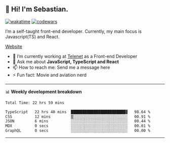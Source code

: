 ## 👋 Hi! I'm Sebastian.

[![wakatime](https://wakatime.com/badge/user/df0036c6-328a-4a39-be9b-e49417ed22a1.svg)](https://wakatime.com/@df0036c6-328a-4a39-be9b-e49417ed22a1)
[![codewars](https://www.codewars.com/users/sebavuye/badges/small)](https://www.codewars.com/users/sebavuye)

I’m a self-taught front-end developer. Currently, my main focus is Javascript(TS) and React.

[Website](https://sebastianvuye.be)

- 🔭 I’m currently working at [Telenet](https://telenet.be/) as a Front-end Developer
- 💬 Ask me about **JavaScript, TypeScript and React**
- 📫 How to reach me: Send me a message here
- ⚡ Fun fact: Movie and aviation nerd

-------

📊 **Weekly development breakdown**

<!--START_SECTION:waka-->

```txt
Total Time: 22 hrs 59 mins

TypeScript   22 hrs 40 mins  ████████████████████████▓   98.64 %
CSS          12 mins         ▒░░░░░░░░░░░░░░░░░░░░░░░░   00.91 %
JSON         6 mins          ░░░░░░░░░░░░░░░░░░░░░░░░░   00.44 %
MDX          0 secs          ░░░░░░░░░░░░░░░░░░░░░░░░░   00.01 %
GraphQL      0 secs          ░░░░░░░░░░░░░░░░░░░░░░░░░   00.00 %
```

<!--END_SECTION:waka-->
-------
